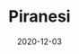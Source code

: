 ---
date: 2020-12-03
dateYear: 2020
isbn: 9781635575637
title: Piranesi
description: "Piranesi’s house is no ordinary building: its rooms are infinite, its corridors endless, its walls are lined with thousands upon thousands of statues, each one different from all the others. Within the labyrinth of halls an ocean is imprisoned; waves thunder up staircases, rooms are flooded in an instant. But Piranesi is not afraid; he understands the tides as he understands the pattern of the labyrinth itself. He lives to explore the house. There is one other person in the house—a man called The Other, who visits Piranesi twice a week and asks for help with research into A Great and Secret Knowledge. But as Piranesi explores, evidence emerges of another person, and a terrible truth begins to unravel, revealing a world beyond the one Piranesi has always known."
cover: cover-piranesi.jpeg
coverGoogle: https://books.google.com/books/content?id=K5IyEAAAQBAJ&printsec=frontcover&img=1&zoom=1&source=gbs_api
pageCount: 273
authors: Susanna Clarke
publishers: Bloomsbury Publishing USA
published: 2020-09-15
publishedYear: 2020
shelves:
- fiction
- fantasy
favorite: true
portfolioFeature: true
---